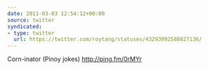 ```yaml
---
date: 2011-03-03 12:54:12+00:00
source: twitter
syndicated:
- type: twitter
  url: https://twitter.com/roytang/statuses/43293092580827136/
---
```


Corn-inator (Pinoy jokes) http://ping.fm/0rMYr